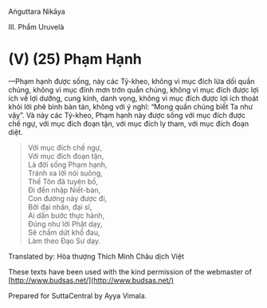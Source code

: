  

Aṅguttara Nikāya

III. Phẩm Uruvelà

# (V) (25) Phạm Hạnh

—Phạm hạnh được sống, này các Tỷ-kheo, không vì mục đích lừa dối quần chúng, không vì mục đính mơn trớn quần chúng, không vì mục đích được lợi ích về lợi dưỡng, cung kính, danh vọng, không vì mục đích được lợi ích thoát khỏi lời phê bình bàn tán, không với ý nghĩ: “Mong quần chúng biết Ta như vậy”. Và này các Tỷ-kheo, Phạm hạnh này được sống với mục đích được chế ngự, với mục đích đoạn tận, với mục đích ly tham, với mục đích đoạn diệt.

> Với mục đích chế ngự,  
> Với mục đích đoạn tận,  
> Là đời sống Phạm hạnh,  
> Tránh xa lời nói suông,  
> Thế Tôn đã tuyên bố,  
> Ði đến nhập Niết-bàn,  
> Con đường này được đi,  
> Bởi đại nhân, đại sĩ,  
> Ai dấn bước thực hành,  
> Ðúng như lời Phật dạy,  
> Sẽ chấm dứt khổ đau,  
> Làm theo Ðạo Sư dạy.

Translated by: Hòa thượng Thích Minh Châu dịch Việt

These texts have been used with the kind permission of the webmaster of [http://www.budsas.net/](http://www.budsas.net/)

Prepared for SuttaCentral by Ayya Vimala.